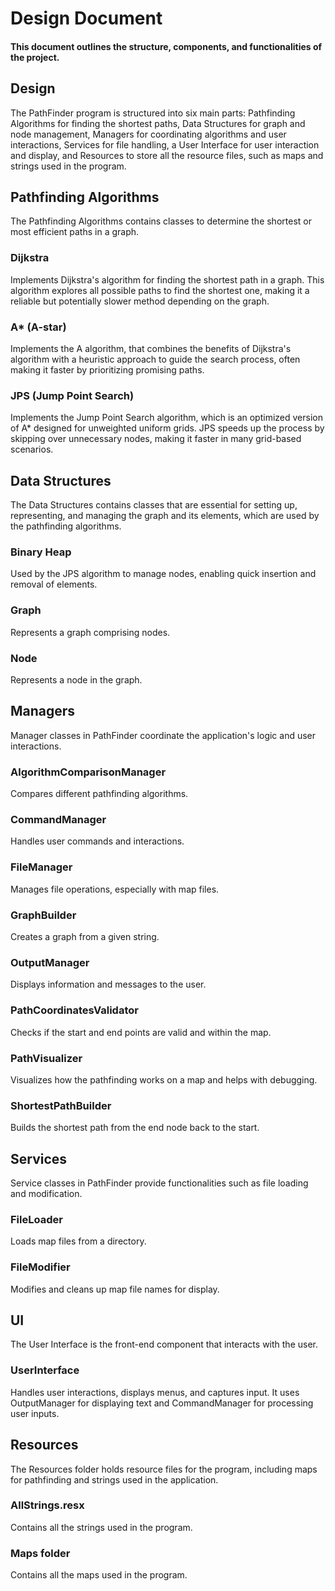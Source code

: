 # Design Document
#### This document outlines the structure, components, and functionalities of the project. 

## **Design**
The PathFinder program is structured into six main parts: Pathfinding Algorithms for finding the shortest paths, Data Structures for graph and node management, Managers for coordinating algorithms and user interactions, Services for file handling, a User Interface for user interaction and display, and Resources to store all the resource files, such as maps and strings used in the program.

## **Pathfinding Algorithms**
The Pathfinding Algorithms contains classes to determine the shortest or most efficient paths in a graph.

### **Dijkstra**
Implements Dijkstra's algorithm for finding the shortest path in a graph. This algorithm explores all possible paths to find the shortest one, making it a reliable but potentially slower method depending on the graph.

### **A\* (A-star)**
Implements the A algorithm, that combines the benefits of Dijkstra's algorithm with a heuristic approach to guide the search process, often making it faster by prioritizing promising paths.

### **JPS (Jump Point Search)**
Implements the Jump Point Search algorithm, which is an optimized version of A* designed for unweighted uniform grids. JPS speeds up the process by skipping over unnecessary nodes, making it faster in many grid-based scenarios.

## **Data Structures**
The Data Structures contains classes that are essential for setting up, representing, and managing the graph and its elements, which are used by the pathfinding algorithms.

### **Binary Heap**
Used by the JPS algorithm to manage nodes, enabling quick insertion and removal of elements.

### **Graph**
Represents a graph comprising nodes.

### **Node**
Represents a node in the graph.

## **Managers**
Manager classes in PathFinder coordinate the application's logic and user interactions.

### **AlgorithmComparisonManager**
Compares different pathfinding algorithms.

### **CommandManager**
Handles user commands and interactions.

### **FileManager**
Manages file operations, especially with map files.

### **GraphBuilder**
Creates a graph from a given string.

### **OutputManager**
Displays information and messages to the user.

### **PathCoordinatesValidator**
Checks if the start and end points are valid and within the map.

### **PathVisualizer**
Visualizes how the pathfinding works on a map and helps with debugging.

### **ShortestPathBuilder**
Builds the shortest path from the end node back to the start.

## **Services**
Service classes in PathFinder provide functionalities such as file loading and modification.

### **FileLoader**
Loads map files from a directory.

### **FileModifier**
Modifies and cleans up map file names for display.

## **UI**
The User Interface is the front-end component that interacts with the user.

### **UserInterface**
Handles user interactions, displays menus, and captures input. It uses OutputManager for displaying text and CommandManager for processing user inputs.

## **Resources**
The Resources folder holds resource files for the program, including maps for pathfinding and strings used in the application.

### **AllStrings.resx**
Contains all the strings used in the program.

### **Maps folder**
Contains all the maps used in the program.
